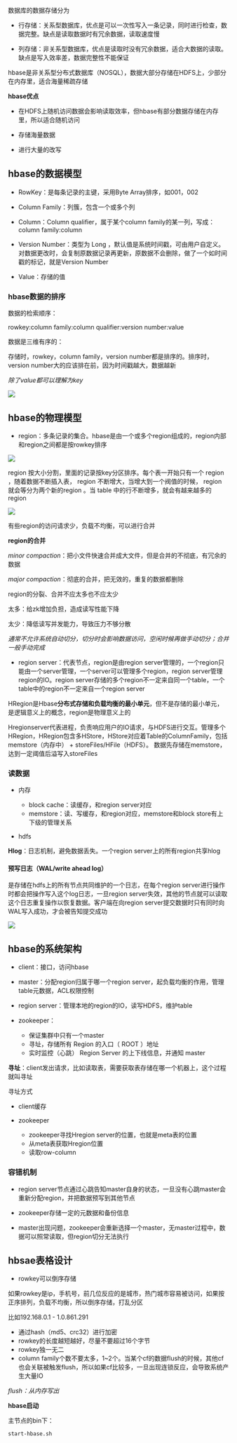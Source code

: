 数据库的数据存储分为

* 行存储：关系型数据库，优点是可以一次性写入一条记录，同时进行检查，数据完整。缺点是读取数据时有冗余数据，读取速度慢

* 列存储：非关系型数据库，优点是读取时没有冗余数据，适合大数据的读取。缺点是写入效率差，数据完整性不能保证

hbase是非关系型分布式数据库（NOSQL），数据大部分存储在HDFS上，少部分在内存里，适合海量稀疏存储

**hbase优点**

* 在HDFS上随机访问数据会影响读取效率，但hbase有部分数据存储在内存里，所以适合随机访问

* 存储海量数据

* 进行大量的改写

 ## hbase的数据模型

* RowKey：是每条记录的主键，采用Byte Array排序，如001，002

* Column Family：列簇，包含一个或多个列

* Column：Column qualifier，属于某个column family的某一列，写成：column family:column

* Version Number：类型为 Long ，默认值是系统时间戳，可由用户自定义。对数据更改时，会复制原数据记录再更新，原数据不会删除，做了一个如时间戳的标记，就是Version Number

* Value：存储的值

 ### hbase数据的排序

数据的检索顺序：

rowkey:column family:column qualifier:version number:value

数据是三维有序的：

存储时，rowkey，column family，version number都是排序的。排序时，version number大的应该排在前，因为时间戳越大，数据越新

*除了value都可以理解为key*

![](.\pictures\hbase_model.png)

## hbase的物理模型

* region：多条记录的集合。hbase是由一个或多个region组成的，region内部和region之间都是按rowkey排序

![](.\pictures\region.png)

region 按大小分割，里面的记录按key分区排序。每个表一开始只有一个 region ，随着数据不断插入表， region 不断增大，当增大到一个阀值的时候， region 就会等分为两个新的region 。当 table 中的行不断增多，就会有越来越多的region

![](.\pictures\region_split.png)

有些region的访问请求少，负载不均衡，可以进行合并

**region的合并**

*minor compaction*：把小文件快速合并成大文件，但是合并的不彻底，有冗余的数据

*major compaction*：彻底的合并，把无效的，重复的数据都删除

region的分裂、合并不应太多也不应太少

太多：给zk增加负担，造成读写性能下降

太少：降低读写并发能力，导致压力不够分散

*通常不允许系统自动切分，切分时会影响数据访问，空闲时候再做手动切分；合并一般手动完成*



* region server：代表节点，region是由region server管理的，一个region只能由一个server管理，一个server可以管理多个region，region server管理region的IO。region server存储的多个region不一定来自同一个table，一个table中的region不一定来自一个region server

HRegion是Hbase**分布式存储和负载均衡的最小单元**，但不是存储的最小单元，是逻辑意义上的概念，region是物理意义上的

Hregionserver代表进程，负责响应用户的IO请求，与HDFS进行交互。管理多个HRegion，HRegion包含多HStore，HStore对应着Table的ColumnFamily，包括memstore（内存中） + storeFiles/HFile（HDFS）。 数据先存储在memstore，达到一定阈值后溢写入storeFiles

### 读数据

* 内存
  * block cache：读缓存，和region server对应
  *  memstore：读、写缓存，和region对应，memstore和block store有上下级的管理关系

* hdfs

**Hlog**：日志机制，避免数据丢失。一个region server上的所有region共享hlog

#### 预写日志（WAL/write ahead log）

是存储在hdfs上的所有节点共同维护的一个日志，在每个region server进行操作时都会把操作写入这个log日志，一旦region server失效，其他的节点就可以读取这个日志重复操作以恢复数据。客户端在向region server提交数据时只有同时向WAL写入成功，才会被告知提交成功

![](.\pictures\hbase_read.png)

## hbase的系统架构

* client：接口，访问hbase

* master：分配region归属于哪一个region server，起负载均衡的作用，管理table元数据，ACL权限控制

* region server：管理本地的region的IO，读写HDFS，维护table

* zookeeper：
  * 保证集群中只有一个master
  * 寻址，存储所有 Region 的入口（ ROOT ）地址
  * 实时监控（心跳） Region Server 的上下线信息，并通知 master

**寻址**：client发出请求，比如读取表，需要获取表存储在哪一个机器上，这个过程就叫寻址

寻址方式

* client缓存

* zookeeper
  * zookeeper寻找Hregion server的位置，也就是meta表的位置
  * 从meta表获取Hregion位置
  * 读取row-column

### 容错机制

* region server节点通过心跳告知master自身的状态，一旦没有心跳master会重新分配region，并把数据预写到其他节点

* zookeeper存储一定的元数据和备份信息

* master出现问题，zookeeper会重新选择一个master，无master过程中，数据可以照常读取，但region切分无法执行

## hbsae表格设计

* rowkey可以倒序存储

如果rowkey是ip，手机号，前几位反应的是城市，热门城市容易被访问，如果按正序排列，负载不均衡，所以倒序存储，打乱分区

比如192.168.0.1 - 1.0.861.291

* 通过hash（md5、crc32）进行加密
* rowkey的长度越短越好，尽量不要超过16个字节
* rowkey独一无二
* column family个数不要太多，1~2个。当某个cf的数据flush的时候，其他cf也会关联被触发flush，所以如果cf比较多，一旦出现连锁反应，会导致系统产生大量IO

 *flush：从内存写出*

**hbase启动**

主节点的bin下：

```shell
start-hbase.sh
```



